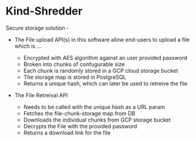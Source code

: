 # Kind-Shredder

Secure storage solution - 

-  The File upload API(s) in this software allow end-users to upload a file which is ...
    - Encrypted with AES algorithm against an user provided password
    - Broken into chunks of confugurable size
    - Each chunk is randomly stored in a GCP cloud storage bucket
    - The storage map is stored in PostgreSQL
    - Returns a unique hash, which can later be used to retreive the file
    
-  The File Retreival API
    - Needs to be called with the unique hash as a URL param
    - Fetches the file-chunk-storage map from DB
    - Downloads the individual chunks from GCP storage bucket
    - Decrypts the File with the provided password
    - Returns a download link for the file
